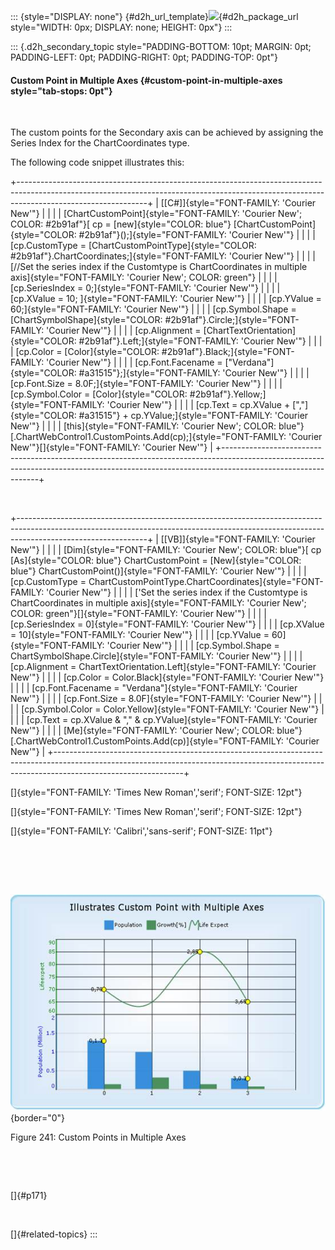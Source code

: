 ::: {style="DISPLAY: none"}
[](ms-xhelp:///?Id=d2h_url_template){#d2h_url_template}![](!package_url!){#d2h_package_url style="WIDTH: 0px; DISPLAY: none; HEIGHT: 0px"}
:::

::: {.d2h_secondary_topic style="PADDING-BOTTOM: 10pt; MARGIN: 0pt; PADDING-LEFT: 0pt; PADDING-RIGHT: 0pt; PADDING-TOP: 0pt"}
#### Custom Point in Multiple Axes {#custom-point-in-multiple-axes style="tab-stops: 0pt"}

 

The custom points for the Secondary axis can be achieved by assigning the Series Index for the ChartCoordinates type.

The following code snippet illustrates this:

+--------------------------------------------------------------------------------------------------------------------------------------------------------------------------------------------+
| [\[C#\]]{style="FONT-FAMILY: 'Courier New'"}                                                                                                                                               |
|                                                                                                                                                                                            |
| [ChartCustomPoint]{style="FONT-FAMILY: 'Courier New'; COLOR: #2b91af"}[ cp = [new]{style="COLOR: blue"} [ChartCustomPoint]{style="COLOR: #2b91af"}();]{style="FONT-FAMILY: 'Courier New'"} |
|                                                                                                                                                                                            |
| [cp.CustomType = [ChartCustomPointType]{style="COLOR: #2b91af"}.ChartCoordinates;]{style="FONT-FAMILY: 'Courier New'"}                                                                     |
|                                                                                                                                                                                            |
| [//Set the series index if the Customtype is ChartCoordinates in multiple axis]{style="FONT-FAMILY: 'Courier New'; COLOR: green"}                                                          |
|                                                                                                                                                                                            |
| [cp.SeriesIndex = 0;]{style="FONT-FAMILY: 'Courier New'"}                                                                                                                                  |
|                                                                                                                                                                                            |
| [cp.XValue = 10; ]{style="FONT-FAMILY: 'Courier New'"}                                                                                                                                     |
|                                                                                                                                                                                            |
| [cp.YValue = 60;]{style="FONT-FAMILY: 'Courier New'"}                                                                                                                                      |
|                                                                                                                                                                                            |
| [cp.Symbol.Shape = [ChartSymbolShape]{style="COLOR: #2b91af"}.Circle;]{style="FONT-FAMILY: 'Courier New'"}                                                                                 |
|                                                                                                                                                                                            |
| [cp.Alignment = [ChartTextOrientation]{style="COLOR: #2b91af"}.Left;]{style="FONT-FAMILY: 'Courier New'"}                                                                                  |
|                                                                                                                                                                                            |
| [cp.Color = [Color]{style="COLOR: #2b91af"}.Black;]{style="FONT-FAMILY: 'Courier New'"}                                                                                                    |
|                                                                                                                                                                                            |
| [cp.Font.Facename = [\"Verdana\"]{style="COLOR: #a31515"};]{style="FONT-FAMILY: 'Courier New'"}                                                                                            |
|                                                                                                                                                                                            |
| [cp.Font.Size = 8.0F;]{style="FONT-FAMILY: 'Courier New'"}                                                                                                                                 |
|                                                                                                                                                                                            |
| [cp.Symbol.Color = [Color]{style="COLOR: #2b91af"}.Yellow;]{style="FONT-FAMILY: 'Courier New'"}                                                                                            |
|                                                                                                                                                                                            |
| [cp.Text = cp.XValue + [\",\"]{style="COLOR: #a31515"} + cp.YValue;]{style="FONT-FAMILY: 'Courier New'"}                                                                                   |
|                                                                                                                                                                                            |
| [this]{style="FONT-FAMILY: 'Courier New'; COLOR: blue"}[.ChartWebControl1.CustomPoints.Add(cp);]{style="FONT-FAMILY: 'Courier New'"}[]{style="FONT-FAMILY: 'Courier New'"}                 |
+--------------------------------------------------------------------------------------------------------------------------------------------------------------------------------------------+

 

+--------------------------------------------------------------------------------------------------------------------------------------------------------------------------------------------+
| [\[VB\]]{style="FONT-FAMILY: 'Courier New'"}                                                                                                                                               |
|                                                                                                                                                                                            |
| [Dim]{style="FONT-FAMILY: 'Courier New'; COLOR: blue"}[ cp [As]{style="COLOR: blue"} ChartCustomPoint = [New]{style="COLOR: blue"} ChartCustomPoint()]{style="FONT-FAMILY: 'Courier New'"} |
|                                                                                                                                                                                            |
| [cp.CustomType = ChartCustomPointType.ChartCoordinates]{style="FONT-FAMILY: 'Courier New'"}                                                                                                |
|                                                                                                                                                                                            |
| [\'Set the series index if the Customtype is ChartCoordinates in multiple axis]{style="FONT-FAMILY: 'Courier New'; COLOR: green"}[]{style="FONT-FAMILY: 'Courier New'"}                    |
|                                                                                                                                                                                            |
| [cp.SeriesIndex = 0]{style="FONT-FAMILY: 'Courier New'"}                                                                                                                                   |
|                                                                                                                                                                                            |
| [cp.XValue = 10]{style="FONT-FAMILY: 'Courier New'"}                                                                                                                                       |
|                                                                                                                                                                                            |
| [cp.YValue = 60]{style="FONT-FAMILY: 'Courier New'"}                                                                                                                                       |
|                                                                                                                                                                                            |
| [cp.Symbol.Shape = ChartSymbolShape.Circle]{style="FONT-FAMILY: 'Courier New'"}                                                                                                            |
|                                                                                                                                                                                            |
| [cp.Alignment = ChartTextOrientation.Left]{style="FONT-FAMILY: 'Courier New'"}                                                                                                             |
|                                                                                                                                                                                            |
| [cp.Color = Color.Black]{style="FONT-FAMILY: 'Courier New'"}                                                                                                                               |
|                                                                                                                                                                                            |
| [cp.Font.Facename = \"Verdana\"]{style="FONT-FAMILY: 'Courier New'"}                                                                                                                       |
|                                                                                                                                                                                            |
| [cp.Font.Size = 8.0F]{style="FONT-FAMILY: 'Courier New'"}                                                                                                                                  |
|                                                                                                                                                                                            |
| [cp.Symbol.Color = Color.Yellow]{style="FONT-FAMILY: 'Courier New'"}                                                                                                                       |
|                                                                                                                                                                                            |
| [cp.Text = cp.XValue & \",\" & cp.YValue]{style="FONT-FAMILY: 'Courier New'"}                                                                                                              |
|                                                                                                                                                                                            |
| [Me]{style="FONT-FAMILY: 'Courier New'; COLOR: blue"}[.ChartWebControl1.CustomPoints.Add(cp)]{style="FONT-FAMILY: 'Courier New'"}                                                          |
+--------------------------------------------------------------------------------------------------------------------------------------------------------------------------------------------+

[]{style="FONT-FAMILY: 'Times New Roman','serif'; FONT-SIZE: 12pt"} 

[]{style="FONT-FAMILY: 'Times New Roman','serif'; FONT-SIZE: 12pt"} 

[]{style="FONT-FAMILY: 'Calibri','sans-serif'; FONT-SIZE: 11pt"} 

 

 

             ![](ImagesExt/image84_241.jpg){border="0"}

Figure 241: Custom Points in Multiple Axes

 

 

[]{#p171} 

 

[]{#related-topics}
:::
